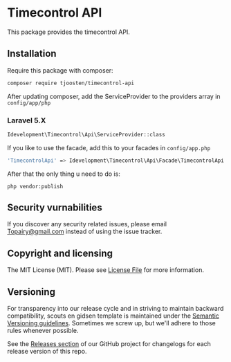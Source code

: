 # Timecontrol API

This package provides the timecontrol API.

## Installation 

Require this package with composer: 

```bash
composer require tjoosten/timecontrol-api
```

After updating composer, add the ServiceProvider to the providers array in `config/app/php`

### Laravel 5.X

```bash
Idevelopment\Timecontrol\Api\ServiceProvider::class
```

If you like to use the facade, add this to your facades in `config/app.php`

```bash
'TimecontrolApi' => Idevelopment\Timecontrol\Api\Facade\TimecontrolApi::class,
```

After that the only thing u need to do is: 


```
php vendor:publish
```

## Security vurnabilities

If you discover any security related issues, please email Topairy@gmail.com instead of using the issue tracker.

## Copyright and licensing

The MIT License (MIT). Please see [License File](LICENSE.md) for more information.

## Versioning

For transparency into our release cycle and in striving to maintain backward compatibility, scouts en gidsen template is maintained under the [Semantic Versioning guidelines](http://semver.org/). Sometimes we screw up, but we'll adhere to those rules whenever possible.

See the [Releases section](https://github.com/:user/:repo/releases) of our GitHub project for changelogs for each release version of this repo.

